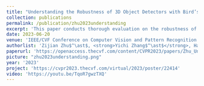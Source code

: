 ```yaml
---
title: "Understanding the Robustness of 3D Object Detectors with Bird’s-Eye-View Representations in Autonomous Driving"
collection: publications
permalink: /publication/zhu2023understanding
excerpt: 'This paper conducts thorough evaluation on the robustness of vision-dependent 3D object detectors with explicit Bird’s-Eye-View (BEV) representations. The evaluation concerns both natural robustness and adversarial robustness under classic settings for computer vision and novel proposed settings specifically for auto-driving. The experimental results provide critical insights into the properties of BEV and could inspire future works to develop better BEV-based algorithms.'
date: 2023-06-20
venue: 'IEEE/CVF Conference on Computer Vision and Pattern Recognition <strong>(CVPR)</strong>, Vancouver, Canada'
authorlist: 'Zijian Zhu$^\ast$, <strong>Yichi Zhang$^\ast$</strong>, Hai Chen, Yinpeng Dong, Shu Zhao, Wenbo Ding, Jiachen Zhong, and Shibao Zheng'
paperurl: 'https://openaccess.thecvf.com/content/CVPR2023/papers/Zhu_Understanding_the_Robustness_of_3D_Object_Detection_With_Birds-Eye-View_Representations_CVPR_2023_paper.pdf'
picture: "zhu2023understanding.png"
year: '2023'
project: 'https://cvpr2023.thecvf.com/virtual/2023/poster/22414'
video: 'https://youtu.be/TqoR7gwzTXQ'
---
```

